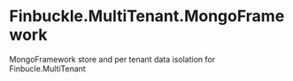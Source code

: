 # Finbuckle.MultiTenant.MongoFramework
MongoFramework store and per tenant data isolation for Finbucle.MultiTenant

